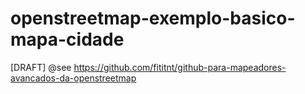 # openstreetmap-exemplo-basico-mapa-cidade
[DRAFT] @see https://github.com/fititnt/github-para-mapeadores-avancados-da-openstreetmap
